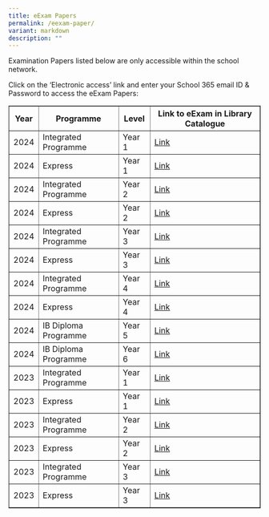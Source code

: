 ```yaml
---
title: eExam Papers
permalink: /eexam-paper/
variant: markdown
description: ""
---
```

<p>Examination Papers listed below are only accessible within the school network.&nbsp;</p>
<p>Click on the ‘Electronic access’ link and enter your School 365 email ID &amp; Password to access the eExam Papers:</p>
<table cellspacing="0" cellpadding="5" border="1">
  <tbody><tr>
    <th>Year</th>
    <th>Programme</th>
    <th>Level</th>
    <th>Link to eExam in Library Catalogue</th>
  </tr>
  <tr>
    <td>2024</td>
    <td>Integrated Programme</td>
    <td>Year 1</td>
    <td><a target="_blank" href="https://schoolibrary.moe.edu.sg/anglochineseindependent/cgi-bin/spydus.exe/ENQ/WPAC/BIBENQ?SETLVL=&amp;BRN=4794464">Link</a></td>
  </tr>
  <tr>
    <td>2024</td>
    <td>Express</td>
    <td>Year 1</td>
    <td><a target="_blank" href="https://schoolibrary.moe.edu.sg/anglochineseindependent/cgi-bin/spydus.exe/ENQ/WPAC/BIBENQ?SETLVL=&amp;BRN=4794462">Link</a></td>
  </tr>
  <tr>
    <td>2024</td>
    <td>Integrated Programme</td>
    <td>Year 2</td>
    <td><a target="_blank" href="https://schoolibrary.moe.edu.sg/anglochineseindependent/cgi-bin/spydus.exe/ENQ/WPAC/BIBENQ?SETLVL=&amp;BRN=4798739">Link</a></td>
  </tr>
  <tr>
    <td>2024</td>
    <td>Express</td>
    <td>Year 2</td>
    <td><a target="_blank" href="https://schoolibrary.moe.edu.sg/anglochineseindependent/cgi-bin/spydus.exe/ENQ/WPAC/BIBENQ?SETLVL=&amp;BRN=4798750">Link</a></td>
  </tr>
  <tr>
    <td>2024</td>
    <td>Integrated Programme</td>
    <td>Year 3</td>
    <td><a target="_blank" href="https://schoolibrary.moe.edu.sg/anglochineseindependent/cgi-bin/spydus.exe/ENQ/WPAC/BIBENQ?SETLVL=&amp;BRN=4798787">Link</a></td>
  </tr>
  <tr>
    <td>2024</td>
    <td>Express</td>
    <td>Year 3</td>
    <td><a target="_blank" href="https://schoolibrary.moe.edu.sg/anglochineseindependent/cgi-bin/spydus.exe/ENQ/WPAC/BIBENQ?SETLVL=&amp;BRN=4798783">Link</a></td>
  </tr>
  <tr>
    <td>2024</td>
    <td>Integrated Programme</td>
    <td>Year 4</td>
    <td><a target="_blank" href="https://schoolibrary.moe.edu.sg/anglochineseindependent/cgi-bin/spydus.exe/ENQ/WPAC/BIBENQ?SETLVL=&amp;BRN=4798791">Link</a></td>
  </tr>
  <tr>
    <td>2024</td>
    <td>Express</td>
    <td>Year 4</td>
    <td><a target="_blank" href="https://schoolibrary.moe.edu.sg/anglochineseindependent/cgi-bin/spydus.exe/ENQ/WPAC/BIBENQ?QRY=SVL(Year4EPrelim2024)&amp;NRECS=20">Link</a></td>
  </tr>
  <tr>
    <td>2024</td>
    <td>IB Diploma Programme</td>
    <td>Year 5</td>
    <td><a target="_blank" href="https://schoolibrary.moe.edu.sg/anglochineseindependent/cgi-bin/spydus.exe/ENQ/WPAC/BIBENQ?SETLVL=&amp;BRN=4798800">Link</a></td>
  </tr>
  <tr>
    <td>2024</td>
    <td>IB Diploma Programme</td>
    <td>Year 6</td>
    <td><a target="_blank" href="https://schoolibrary.moe.edu.sg/anglochineseindependent/cgi-bin/spydus.exe/ENQ/WPAC/BIBENQ?QRY=SVL(YEAR6PRELIM2024)&amp;NRECS=20">Link</a></td>
  </tr>
  <tr>
    <td>2023</td>
    <td>Integrated Programme</td>
    <td>Year 1</td>
    <td><a target="_blank" href="https://schoolibrary.moe.edu.sg/anglochineseindependent/cgi-bin/spydus.exe/ENQ/WPAC/BIBENQ?SETLVL=&amp;BRN=4798891">Link</a></td>
  </tr>
  <tr>
    <td>2023</td>
    <td>Express</td>
    <td>Year 1</td>
    <td><a target="_blank" href="https://schoolibrary.moe.edu.sg/anglochineseindependent/cgi-bin/spydus.exe/ENQ/WPAC/BIBENQ?SETLVL=&amp;BRN=4798892">Link</a></td>
  </tr>
  <tr>
    <td>2023</td>
    <td>Integrated Programme</td>
    <td>Year 2</td>
    <td><a target="_blank" href="https://schoolibrary.moe.edu.sg/anglochineseindependent/cgi-bin/spydus.exe/ENQ/WPAC/BIBENQ?SETLVL=&amp;BRN=4798894">Link</a></td>
  </tr>
  <tr>
    <td>2023</td>
    <td>Express</td>
    <td>Year 2</td>
    <td><a target="_blank" href="https://schoolibrary.moe.edu.sg/anglochineseindependent/cgi-bin/spydus.exe/ENQ/WPAC/BIBENQ?SETLVL=&amp;BRN=4798915">Link</a></td>
  </tr>
  <tr>
    <td>2023</td>
    <td>Integrated Programme</td>
    <td>Year 3</td>
    <td><a target="_blank" href="https://schoolibrary.moe.edu.sg/anglochineseindependent/cgi-bin/spydus.exe/ENQ/WPAC/BIBENQ?SETLVL=&amp;BRN=4798917">Link</a></td>
  </tr>
  <tr>
    <td>2023</td>
    <td>Express</td>
    <td>Year 3</td>
    <td><a target="_blank" href="https://schoolibrary.moe.edu.sg/anglochineseindependent/cgi-bin/spydus.exe/ENQ/WPAC/BIBENQ?SETLVL=&amp;BRN=4798918">Link</a></td>
  </tr>
  
</tbody></table>